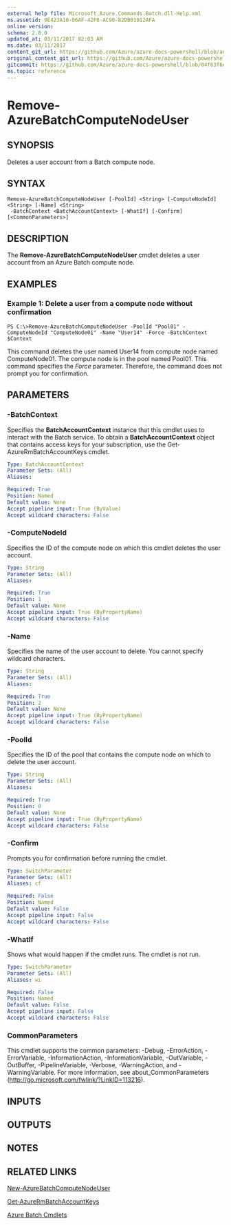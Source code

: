 ```yaml
---
external help file: Microsoft.Azure.Commands.Batch.dll-Help.xml
ms.assetid: 9E423A10-06AF-42F8-AC90-82DB01012AFA
online version:
schema: 2.0.0
updated_at: 03/11/2017 02:03 AM
ms.date: 03/11/2017
content_git_url: https://github.com/Azure/azure-docs-powershell/blob/anne052617/azureps-cmdlets-docs/ResourceManager/AzureRM.Batch/v2.7.0/Remove-AzureBatchComputeNodeUser.md
original_content_git_url: https://github.com/Azure/azure-docs-powershell/blob/anne052617/azureps-cmdlets-docs/ResourceManager/AzureRM.Batch/v2.7.0/Remove-AzureBatchComputeNodeUser.md
gitcommit: https://github.com/Azure/azure-docs-powershell/blob/04f63f6e685743ace2c57eb157574e34e8610b1c
ms.topic: reference
---
```


# Remove-AzureBatchComputeNodeUser

## SYNOPSIS
Deletes a user account from a Batch compute node.

## SYNTAX

```
Remove-AzureBatchComputeNodeUser [-PoolId] <String> [-ComputeNodeId] <String> [-Name] <String>
 -BatchContext <BatchAccountContext> [-WhatIf] [-Confirm] [<CommonParameters>]
```

## DESCRIPTION
The **Remove-AzureBatchComputeNodeUser** cmdlet deletes a user account from an Azure Batch compute node.

## EXAMPLES

### Example 1: Delete a user from a compute node without confirmation
```
PS C:\>Remove-AzureBatchComputeNodeUser -PoolId "Pool01" -ComputeNodeId "ComputeNode01" -Name "User14" -Force -BatchContext $Context
```

This command deletes the user named User14 from compute node named ComputeNode01.
The compute node is in the pool named Pool01.
This command specifies the *Force* parameter.
Therefore, the command does not prompt you for confirmation.

## PARAMETERS

### -BatchContext
Specifies the **BatchAccountContext** instance that this cmdlet uses to interact with the Batch service.
To obtain a **BatchAccountContext** object that contains access keys for your subscription, use the Get-AzureRmBatchAccountKeys cmdlet.

```yaml
Type: BatchAccountContext
Parameter Sets: (All)
Aliases: 

Required: True
Position: Named
Default value: None
Accept pipeline input: True (ByValue)
Accept wildcard characters: False
```

### -ComputeNodeId
Specifies the ID of the compute node on which this cmdlet deletes the user account.

```yaml
Type: String
Parameter Sets: (All)
Aliases: 

Required: True
Position: 1
Default value: None
Accept pipeline input: True (ByPropertyName)
Accept wildcard characters: False
```

### -Name
Specifies the name of the user account to delete.
You cannot specify wildcard characters.

```yaml
Type: String
Parameter Sets: (All)
Aliases: 

Required: True
Position: 2
Default value: None
Accept pipeline input: True (ByPropertyName)
Accept wildcard characters: False
```

### -PoolId
Specifies the ID of the pool that contains the compute node on which to delete the user account.

```yaml
Type: String
Parameter Sets: (All)
Aliases: 

Required: True
Position: 0
Default value: None
Accept pipeline input: True (ByPropertyName)
Accept wildcard characters: False
```

### -Confirm
Prompts you for confirmation before running the cmdlet.

```yaml
Type: SwitchParameter
Parameter Sets: (All)
Aliases: cf

Required: False
Position: Named
Default value: False
Accept pipeline input: False
Accept wildcard characters: False
```

### -WhatIf
Shows what would happen if the cmdlet runs.
The cmdlet is not run.

```yaml
Type: SwitchParameter
Parameter Sets: (All)
Aliases: wi

Required: False
Position: Named
Default value: False
Accept pipeline input: False
Accept wildcard characters: False
```

### CommonParameters
This cmdlet supports the common parameters: -Debug, -ErrorAction, -ErrorVariable, -InformationAction, -InformationVariable, -OutVariable, -OutBuffer, -PipelineVariable, -Verbose, -WarningAction, and -WarningVariable. For more information, see about_CommonParameters (http://go.microsoft.com/fwlink/?LinkID=113216).

## INPUTS

## OUTPUTS

## NOTES

## RELATED LINKS

[New-AzureBatchComputeNodeUser](./New-AzureBatchComputeNodeUser.md)

[Get-AzureRmBatchAccountKeys](./Get-AzureRmBatchAccountKeys.md)

[Azure Batch Cmdlets](./AzureRM.Batch.md)


